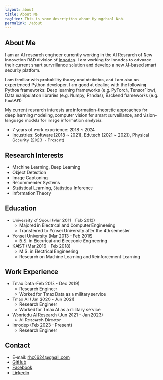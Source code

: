 ```yaml
---
layout: about
title: About Me
tagline: This is some description about Hyungcheol Noh.
permalink: /about
---
```


## About Me
I am an AI research engineer currently working in the AI Research of New Innovation R&D division of [Innodep](https://innodep.co.kr/renew/eng/). I am working for Innodep to advance their current smart surveillance solution and develop a new AI-based smart security platform.

I am familiar with probability theory and statistics, and I am also an experienced Python developer. I am good at dealing with the following Python frameworks: Deep learning frameworks (e.g. PyTorch, TensorFlow), Data manipulation libraries (e.g. Numpy, Pandas), Backend frameworks (e.g. FastAPI)

My current research interests are information-theoretic approaches for deep learning modeling, computer vision for smart surveillance, and vision-language models for image information analysis.

- 7 years of work experience: 2018 ~ 2024
- Industries: Software (2018 ~ 2021), Edutech (2021 ~ 2023), Physical Security (2023 ~ Present)

## Research Interests
- Machine Learning, Deep Learning
- Object Detection
- Image Captioning
- Recommender Systems
- Statistical Learning, Statistical Inference
- Information Theory

## Education
- University of Seoul (Mar 2011 - Feb 2013)
  - Majored in Electrical and Computer Engineering
  - Transferred to Yonsei University after the 4th semester
- Yonsei University (Mar 2013 - Feb 2016)
  - B.S. in Electrical and Electronic Engineering
- KAIST (Mar 2016 - Feb 2018)
  - M.S. in Electrical Engineering
  - Research on Machine Learning and Reinforcement Learning

## Work Experience
- Tmax Data (Feb 2018 - Dec 2019)
  - Research Engineer
  - Worked for Tmax Data as a military service
- Tmax AI (Jan 2020 - Jun 2021)
  - Research Engineer
  - Worked for Tmax AI as a military service
- Wonriedu AI Research (Jun 2021 - Jan 2023)
  - AI Research Director
- Innodep (Feb 2023 - Present)
  - Research Engineer

<!-- ## Projects
- [Projects List](https://hcnoh.github.io/projects) -->

## Contact
- E-mail: rhc0624@gmail.com
- [GitHub](https://github.com/hcnoh)
- [Facebook](https://www.facebook.com/profile.php?id=100002031927279)
- [Linkedin](https://www.linkedin.com/in/hyungcheol-noh-a9aa58142/)
